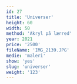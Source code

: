 ```yaml
---
id: 27
title: 'Universer'
height: 60
width: 50
method: 'Akryl på lærred'
year: 2021
price: '2500'
fileName: 'IMG_2139.JPG'
medie: 'maleri'
show: 'yes'
slug: 'universer'
weight: '123'
---
```

